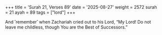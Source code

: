 +++
title = 'Surah 21, Verses 89'
date = '2025-08-27'
weight = 2572
surah = 21
ayah = 89
tags = ["lord"]
+++

And ˹remember˺ when Zachariah cried out to his Lord, “My Lord! Do not leave me childless, though You are the Best of Successors.”